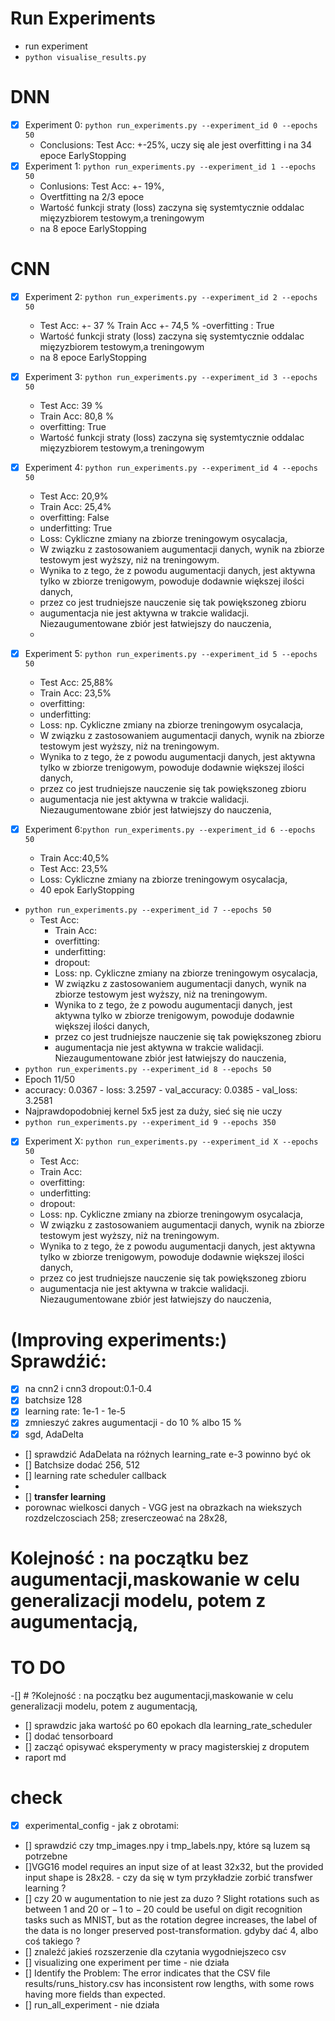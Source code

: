 # Run Experiments 

- run experiment
- `python visualise_results.py`


# DNN
- [x] Experiment 0: `python run_experiments.py --experiment_id 0 --epochs 50`
  - Conclusions: Test Acc: +-25%, uczy się ale jest overfitting i na 34 epoce EarlyStopping
- [x] Experiment 1: `python run_experiments.py --experiment_id 1 --epochs 50`
  - Conlusions: Test Acc: +- 19%, 
  - Overtfitting na 2/3 epoce
  - Wartość funkcji straty (loss) zaczyna się systemtycznie oddalac mięzyzbiorem testowym,a treningowym 
  - na 8 epoce EarlyStopping
# CNN
- [X] Experiment 2: `python run_experiments.py --experiment_id 2 --epochs 50`
  - Test Acc: +- 37 % Train Acc +-  74,5 %
    -overfitting : True
  - Wartość funkcji straty (loss) zaczyna się systemtycznie oddalac mięzyzbiorem testowym,a treningowym
  - na 8 epoce EarlyStopping
- [x] Experiment 3: `python run_experiments.py --experiment_id 3 --epochs 50`
  - Test Acc: 39 %
  - Train Acc: 80,8 %
  - overfitting: True
  - Wartość funkcji straty (loss) zaczyna się systemtycznie oddalac mięzyzbiorem testowym,a treningowym
  
- [x] Experiment 4: `python run_experiments.py --experiment_id 4 --epochs 50`
  - Test Acc: 20,9%
  - Train Acc: 25,4%
  - overfitting: False
  - underfitting: True
  - Loss: Cykliczne zmiany na zbiorze treningowym osycalacja, 
  - W związku z zastosowaniem augumentacji danych, wynik na zbiorze testowym jest wyższy, niż na treningowym. 
  - Wynika to z tego, że z powodu augumentacji danych, jest aktywna tylko w zbiorze trenigowym, powoduje dodawnie większej ilości danych, 
  - przez co jest trudniejsze nauczenie się tak powiększoneg zbioru
  - augumentacja nie jest aktywna w trakcie walidacji. Niezaugumentowane zbiór jest łatwiejszy do nauczenia, 
  - 
- [x] Experiment 5: `python run_experiments.py --experiment_id 5 --epochs 50`
  - Test Acc: 25,88%
  - Train Acc: 23,5%
  - overfitting: 
  - underfitting: 
  - Loss: np. Cykliczne zmiany na zbiorze treningowym osycalacja, 
  - W związku z zastosowaniem augumentacji danych, wynik na zbiorze testowym jest wyższy, niż na treningowym. 
  - Wynika to z tego, że z powodu augumentacji danych, jest aktywna tylko w zbiorze trenigowym, powoduje dodawnie większej ilości danych, 
  - przez co jest trudniejsze nauczenie się tak powiększoneg zbioru
  - augumentacja nie jest aktywna w trakcie walidacji. Niezaugumentowane zbiór jest łatwiejszy do nauczenia, 
- [x] Experiment 6:`python run_experiments.py --experiment_id 6 --epochs 50`
  - Train Acc:40,5%
  - Test Acc: 23,5%
  - Loss: Cykliczne zmiany na zbiorze treningowym osycalacja,
  - 40 epok EarlyStopping
- `python run_experiments.py --experiment_id 7 --epochs 50`
  - Test Acc: 
    - Train Acc: 
    - overfitting: 
    - underfitting: 
    - dropout:
    - Loss: np. Cykliczne zmiany na zbiorze treningowym osycalacja, 
    - W związku z zastosowaniem augumentacji danych, wynik na zbiorze testowym jest wyższy, niż na treningowym. 
    - Wynika to z tego, że z powodu augumentacji danych, jest aktywna tylko w zbiorze trenigowym, powoduje dodawnie większej ilości danych, 
    - przez co jest trudniejsze nauczenie się tak powiększoneg zbioru
    - augumentacja nie jest aktywna w trakcie walidacji. Niezaugumentowane zbiór jest łatwiejszy do nauczenia,
- `python run_experiments.py --experiment_id 8 --epochs 50`
- Epoch 11/50
-  accuracy: 0.0367 - loss: 3.2597 - val_accuracy: 0.0385 - val_loss: 3.2581
- Najprawdopodobniej kernel 5x5 jest za duży, sieć się nie uczy 
- `python run_experiments.py --experiment_id 9 --epochs 350`


[//]: # (- [ ] Experiment 6: `python run_experiments.py --experiment_id 6 --epochs 50`)

[//]: # (Szablon do raportu:)
- [x] Experiment X: `python run_experiments.py --experiment_id X --epochs 50`
  - Test Acc: 
  - Train Acc: 
  - overfitting: 
  - underfitting: 
  - dropout:
  - Loss: np. Cykliczne zmiany na zbiorze treningowym osycalacja, 
  - W związku z zastosowaniem augumentacji danych, wynik na zbiorze testowym jest wyższy, niż na treningowym. 
  - Wynika to z tego, że z powodu augumentacji danych, jest aktywna tylko w zbiorze trenigowym, powoduje dodawnie większej ilości danych, 
  - przez co jest trudniejsze nauczenie się tak powiększoneg zbioru
  - augumentacja nie jest aktywna w trakcie walidacji. Niezaugumentowane zbiór jest łatwiejszy do nauczenia, 

# (Improving experiments:) Sprawdźić:

- [x] na cnn2 i cnn3 dropout:0.1-0.4
- [x] batchsize 128
- [x] learning rate: 1e-1 - 1e-5
- [x] zmnieszyć zakres augumentacji - do 10 % albo 15 % 
- [x] sgd, AdaDelta 
- [] sprawdzić AdaDelata na różnych learning_rate e-3 powinno być ok
- [] Batchsize dodać 256, 512
- [] learning rate scheduler callback
- 
- [] **transfer learning** 
- porownac wielkosci danych - VGG jest na obrazkach na wiekszych rozdzelczosciach 258; zreserczeować na 28x28, 

# Kolejność :  na początku bez augumentacji,maskowanie w celu generalizacji modelu, potem z augumentacją,

# TO DO
 -[] # ?Kolejność :  na początku bez augumentacji,maskowanie w celu generalizacji modelu, potem z augumentacją,

- [] sprawdzic jaka wartość po 60 epokach dla learning_rate_scheduler
- [] dodać tensorboard
- [] zacząć opisywać eksperymenty w pracy magisterskiej z droputem
- raport md

# check

- [x] experimental_config - jak z obrotami:
- [] sprawdzić czy tmp_images.npy i tmp_labels.npy, które są luzem są potrzebne
- []VGG16 model requires an input size of at least 32x32, but the provided input shape is 28x28. - czy da się w tym
  przykładzie zorbić transfwer learning ?
- [] czy 20 w augumentation to nie jest za duzo ?  Slight rotations such as between 1 and 20 or − 1 to − 20 could be useful on digit recognition tasks such as MNIST, but as the rotation degree increases, the label of the data is no longer preserved post-transformation.
 gdyby dać 4, albo coś takiego ? 
- [] znaleźć jakieś rozszerzenie dla czytania wygodniejszeco csv
- [] visualizing one experiment per time - nie działa
- [] Identify the Problem: The error indicates that the CSV file results/runs_history.csv has inconsistent row lengths,
  with some rows having more fields than expected.
- [] run_all_experiment - nie działa
